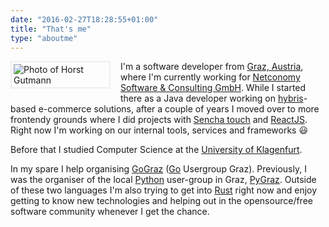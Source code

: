```yaml
---
date: "2016-02-27T18:28:55+01:00"
title: "That's me"
type: "aboutme"
---
```


<img class="u-photo" src="/images/me.jpg" alt="Photo of Horst Gutmann"
style="max-width:150px;float:left;padding:3px;border:2px solid #EFEFEF;margin:0 1rem
0.5rem 0"> I'm a software developer from [Graz, Austria][graz], where I'm currently working
for [Netconomy Software & Consulting GmbH][nc]. While I started there as a Java
developer working on [hybris][]-based e-commerce solutions, after a couple of
years I moved over to more frontendy grounds where I did projects with
[Sencha touch][] and [ReactJS][]. Right now I'm working on our internal tools,
services and frameworks 😃

Before that I studied Computer Science at the [University of Klagenfurt][uniklu].

In my spare I help organising [GoGraz][] ([Go][] Usergroup Graz). Previously, I
was the organiser of the local [Python][] user-group in Graz, [PyGraz][].
Outside of these two languages I'm also trying to get into [Rust][] right now
and enjoy getting to know new technologies and helping out in the
opensource/free software community whenever I get the chance.

[graz]: https://en.wikipedia.org/wiki/Graz
[nc]: http://netconomy.net
[hybris]: http://hybris.com/en/
[sencha touch]: https://www.sencha.com/products/touch/#overview
[reactjs]: http://facebook.github.io/react/
[uniklu]: https://www.aau.at/
[gograz]: http://gograz.org/
[pygraz]: https://pygraz.org/
[python]: https://www.python.org/
[go]: https://golang.org/
[rust]: https://www.rust-lang.org/en-US/
